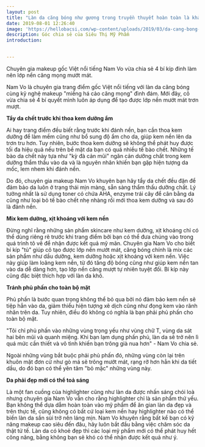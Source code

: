 ```yaml
---
layout: post
title: "Làn da căng bóng như gương trong truyền thuyết hoàn toàn là khả thi"
date: 2019-08-01 12:26:40
image: 'https://hellobacsi.com/wp-content/uploads/2019/03/da-cang-bong-1-1-e1553155858749-750x400.jpg'
description: Góc chia sẻ của Siêu Thị Mỹ Phẩm
introduction: 

 
---
```



Chuyên gia makeup gốc Việt nổi tiếng Nam Vo vừa chia sẻ 4 bí kíp đinh làm nên lớp nền căng mọng mướt mát.

Nam Vo là chuyên gia trang điểm gốc Việt nổi tiếng với làn da căng bóng cùng kỹ nghệ makeup "miếng há cảo căng mọng" đình đám. Mới đây, cô vừa chia sẻ 4 bí quyết mình luôn áp dụng để tạo được lớp nền mướt mát trơn mượt.

**Tẩy da chết trước khi thoa kem dưỡng ẩm** 

Ai hay trang điểm đều biết rằng trước khi đánh nền, bạn cần thoa kem dưỡng để làm mềm cũng như bổ sung độ ẩm cho da, giúp kem nền lên da trơn tru hơn. Tuy nhiên, bước thoa kem dưỡng sẽ không thể phát huy được tối đa hiệu quả nếu trên bề mặt da bạn có quá nhiều tế bào chết. Những tế bào da chết này tựa như "kỳ đà cản mũi" ngăn cản dưỡng chất trong kem dưỡng thẩm thấu vào da và là nguyên nhân khiến bạn gặp hiện tượng da mốc, lem nhem khi đánh nền.

Do đó, chuyên gia makeup Nam Vo khuyên bạn hãy tẩy da chết đều đặn để đảm bảo da luôn ở trạng thái mịn màng, sẵn sàng thẩm thấu dưỡng chất. Lý tưởng nhất là sử dụng toner có chứa AHA, enzyme trái cây để cân bằng da cũng như loại bỏ tế bào chết nhẹ nhàng rồi mới thoa kem dưỡng và sau đó là đánh nền.

**Mix kem dưỡng, xịt khoáng với kem nền** 

Đừng nghĩ rằng những sản phẩm skincare như kem dưỡng, xịt khoáng chỉ có thể dùng riêng rẽ trước khi trang điểm bởi bạn có thể đưa chúng vào trong quá trình tô vẽ để nhận được kết quả mỹ mãn. Chuyên gia Nam Vo cho biết bí kíp "tủ" giúp cô tạo được lớp nền mướt mát, căng bóng chính là mix các sản phẩm như dầu dưỡng, kem dưỡng hoặc xịt khoáng với kem nền. Việc này giúp làm loãng kem nền, từ đó tăng độ bóng cũng như giúp kem nền tan vào da dễ dàng hơn, tạo lớp nền căng mượt tự nhiên tuyệt đối. Bí kíp này cũng đặc biệt thích hợp với làn da khô.

**Tránh phủ phấn cho toàn bộ mặt** 

Phủ phấn là bước quan trọng không thể bỏ qua bởi nó đảm bảo kem nền sẽ tiệp hẳn vào da, giảm thiểu hiện tượng xê dịch cũng như đọng kem vào rãnh nhăn trên da. Tuy nhiên, điều đó không có nghĩa là bạn phải phủ phấn cho toàn bộ mặt.

"Tôi chỉ phủ phấn vào những vùng trọng yếu như vùng chữ T, vùng da sát hai bên mũi và quanh miệng. Khi bạn lạm dụng phấn phủ, làn da sẽ trở nên lì quá mức cần thiết và vô tình khiến bạn trông già nua hơn" - Nam Vo chia sẻ.

Ngoài những vùng bắt buộc phải phủ phấn đó, những vùng còn lại trên khuôn mặt đơn cử như gò má sẽ trông mướt mát, rạng rỡ hơn hẳn khi da tiết dầu, do đó bạn có thể yên tâm "bỏ mặc" những vùng này.


**Da phải đẹp mới có thể toả sáng**

Là một fan cuồng của highlighter cũng như làn da được nhấn sáng chói loà nhưng chuyên gia Nam Vo vẫn cho rằng highlighter chỉ là sản phẩm thứ yếu. Bạn không thể dựa dẫm hoàn toàn vào mỹ phẩm để ăn gian làn da đẹp và trên thực tế, cũng không có bất cứ loại kem nền hay highlighter nào có thể biến làn da sần sùi trở nên láng mịn. Nam Vo khuyên rằng bất kể bạn có kỹ năng makeup cao siêu đến đâu, hãy luôn bắt đầu bằng việc chăm sóc da thật tử tế. Làn da có khoẻ đẹp thì các loại mỹ phẩm mới có thể phát huy hết công năng, bằng không bạn sẽ khó có thể nhận được kết quả như ý.